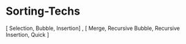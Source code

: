 # Sorting-Techs
[ Selection, Bubble, Insertion] , [ Merge, Recursive Bubble, Recursive Insertion, Quick ]
